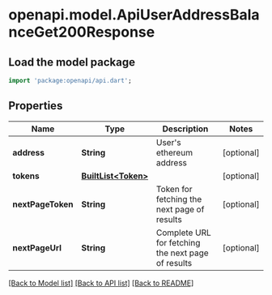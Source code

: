 # openapi.model.ApiUserAddressBalanceGet200Response

## Load the model package
```dart
import 'package:openapi/api.dart';
```

## Properties
Name | Type | Description | Notes
------------ | ------------- | ------------- | -------------
**address** | **String** | User's ethereum address | [optional] 
**tokens** | [**BuiltList&lt;Token&gt;**](Token.md) |  | [optional] 
**nextPageToken** | **String** | Token for fetching the next page of results | [optional] 
**nextPageUrl** | **String** | Complete URL for fetching the next page of results | [optional] 

[[Back to Model list]](../README.md#documentation-for-models) [[Back to API list]](../README.md#documentation-for-api-endpoints) [[Back to README]](../README.md)


